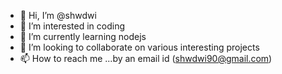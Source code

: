 - 👋 Hi, I’m @shwdwi
- 👀 I’m interested in coding
- 🌱 I’m currently learning nodejs
- 💞️ I’m looking to collaborate on various interesting projects
- 📫 How to reach me ...by an email id (shwdwi90@gmail.com)

<!---
shwdwi/shwdwi is a ✨ special ✨ repository because its `README.md` (this file) appears on your GitHub profile.
You can click the Preview link to take a look at your changes.
--->
